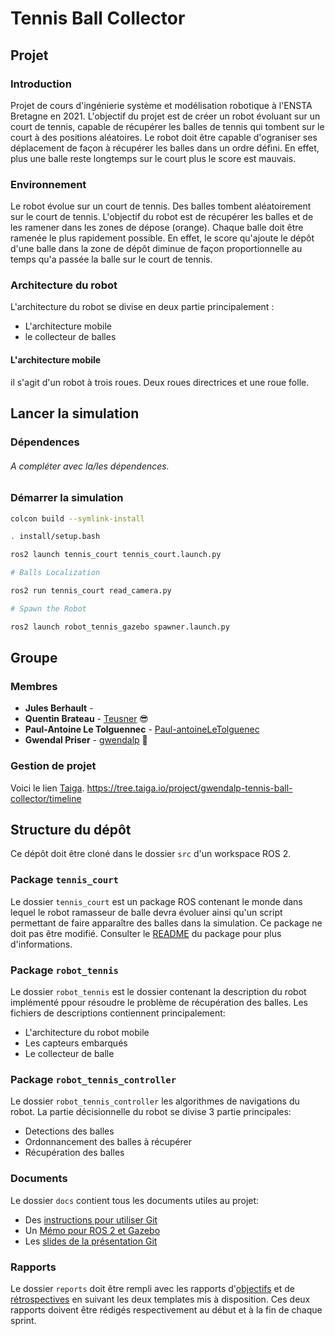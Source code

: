 # Tennis Ball Collector

## Projet 

### Introduction

Projet de cours d'ingénierie système et modélisation robotique à l'ENSTA Bretagne en 2021.
L'objectif du projet est de créer un robot évoluant sur un court de tennis, capable de récupérer les balles de tennis qui tombent sur le court à des positions aléatoires.
Le robot doit être capable d'ograniser ses déplacement de façon à récupérer les balles dans un ordre défini.
En effet, plus une balle reste longtemps sur le court plus le score est mauvais.

### Environnement 
Le robot évolue sur un court de tennis. Des balles tombent aléatoirement sur le court de tennis. 
L'objectif du robot est de récupérer les balles et de les ramener dans les zones de dépose (orange).
Chaque balle doit être ramenée le plus rapidement possible.
En effet, le score qu'ajoute le dépôt d'une balle dans la zone de dépôt diminue de façon proportionnelle au temps qu'a passée la balle sur le court de tennis.


### Architecture du robot
L'architecture du robot se divise en deux partie principalement :
* L'architecture mobile 
* le collecteur de balles
  
#### L'architecture mobile 
il s'agit d'un robot à trois roues.
Deux roues directrices et une roue folle.




## Lancer la simulation

### Dépendences

###### A compléter avec la/les dépendences.


### Démarrer la simulation

```bash
colcon build --symlink-install

. install/setup.bash

ros2 launch tennis_court tennis_court.launch.py

# Balls Localization 

ros2 run tennis_court read_camera.py

# Spawn the Robot

ros2 launch robot_tennis_gazebo spawner.launch.py

```


## Groupe

### Membres

* **Jules Berhault** - 
* **Quentin Brateau** -  [Teusner](https://github.com/Teusner) :sunglasses:
* **Paul-Antoine Le Tolguennec** - [Paul-antoineLeTolguenec](https://github.com/Paul-antoineLeTolguenec)
* **Gwendal Priser** - [gwendalp](https://github.com/gwendalp) :ocean:

### Gestion de projet

Voici le lien [Taiga](https://tree.taiga.io/project/gwendalp-tennis-ball-collector/timeline).
https://tree.taiga.io/project/gwendalp-tennis-ball-collector/timeline


## Structure du dépôt

Ce dépôt doit être cloné dans le dossier `src` d'un workspace ROS 2.

### Package `tennis_court`

Le dossier `tennis_court` est un package ROS contenant le monde dans lequel le robot ramasseur de balle devra évoluer ainsi qu'un script permettant de faire apparaître des balles dans la simulation.
Ce package ne doit pas être modifié.
Consulter le [README](tennis_court/README.md) du package pour plus d'informations.

### Package `robot_tennis`

Le dossier `robot_tennis` est le dossier contenant la description du robot implémenté ppour résoudre le problème de récupération des balles.
Les fichiers de descriptions contiennent principalement:
* L'architecture du robot mobile 
* Les capteurs embarqués
* Le collecteur de balle

### Package `robot_tennis_controller`

Le dossier `robot_tennis_controller` les algorithmes de navigations du robot.
La partie décisionnelle du robot se divise 3 partie principales:
* Detections des balles
* Ordonnancement des balles à récupérer
* Récupération des balles 



### Documents

Le dossier `docs` contient tous les documents utiles au projet:
- Des [instructions pour utiliser Git](docs/GitWorkflow.md)
- Un [Mémo pour ROS 2 et Gazebo](docs/Memo_ROS2.pdf)
- Les [slides de la présentation Git](docs/GitPresentation.pdf)


### Rapports

Le dossier `reports` doit être rempli avec les rapports d'[objectifs](../reports/GoalsTemplate.md) et de [rétrospectives](../reports/DebriefTemplate.md) en suivant les deux templates mis à disposition. Ces deux rapports doivent être rédigés respectivement au début et à la fin de chaque sprint.
